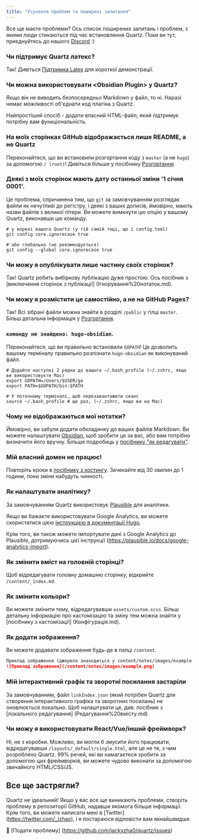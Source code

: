 ```yaml
---
title: "Усунення проблем та поширені запитання"
---
```


Все ще маєте проблеми? Ось список поширених запитань і проблем, з якими люди стикаються під час встановлення Quartz.
Поки ви тут, приєднуйтесь до нашого [Discord](https://discord.gg/cRFFHYye7t) :)

### Чи підтримує Quartz латекс?
Так! Дивіться [Підтримка Latex](%D0%9F%D1%96%D0%B4%D1%82%D1%80%D0%B8%D0%BC%D0%BA%D0%B0%20Latex.md) для короткої демонстрації.

### Чи можна використовувати \<Obsidian Plugin\> у Quartz?
Якщо він не виводить безпосередньо Markdown у файл, то ні. Наразі немає можливості об'єднати код плагіна з Quartz.

Найпростіший спосіб - додати власний HTML-файл, який підтримує потрібну вам функціональність.

### На моїх сторінках GitHub відображається лише README, а не Quartz
Переконайтеся, що ви встановили розгортання коду з `master` (а не `hugo`) за допомогою `/ (root)`! Дивіться більше у посібнику [Розгортання](%D0%A0%D0%BE%D0%B7%D0%B3%D0%BE%D1%80%D1%82%D0%B0%D0%BD%D0%BD%D1%8F.md)

### Деякі з моїх сторінок мають дату останньої зміни '1 січня 0001'.
Це проблема, спричинена тим, що `git` за замовчуванням розглядає файли як нечутливі до регістру, і деякі з ваших дописів, ймовірно, мають назви файлів з великої літери. Ви можете вимкнути цю опцію у вашому Quartz, виконавши цю команду.

```hell
# у корені вашого Quartz (у тій самій теці, що і config.toml)
git config core.ignorecase true

# або глобально (не рекомендується)
git config --global core.ignorecase true
```

### Чи можу я опублікувати лише частину своїх сторінок?
Так! Quartz робить вибіркову публікацію дуже простою. Ось посібник з [виключення сторінок з публікації] (Ігнорування%20нотаток.md).

### Чи можу я розмістити це самостійно, а не на GitHub Pages?
Так! Всі зібрані файли можна знайти в розділі `/public` у гілці `master`. Більш детальна інформація у [Розгортання](%D0%A0%D0%BE%D0%B7%D0%B3%D0%BE%D1%80%D1%82%D0%B0%D0%BD%D0%BD%D1%8F.md).

### `команду не знайдено: hugo-obsidian`.
Переконайтеся, що ви правильно встановили `GOPATH`! Це дозволить вашому терміналу правильно розпізнати `hugo-obsidian` як виконуваний файл.

```hell
# Додайте наступні 2 рядки до вашого ~/.bash_profile (~/.zshrc, якщо ви використовуєте Mac)
export GOPATH=/Users/$USER/go
export PATH=$GOPATH/bin:$PATH

# У поточному терміналі, щоб перезавантажити сеанс
source ~/.bash_profile # ще раз, (~/.zshrc, якщо ви на Mac)
```

### Чому не відображаються мої нотатки?
Ймовірно, ви забули додати обкладинку до ваших файлів Markdown. Ви можете налаштувати [Obsidian](%D0%86%D0%BD%D1%82%D0%B5%D0%B3%D1%80%D0%B0%D1%86%D1%96%D1%8F%20%D0%B7%20Obsidian.md), щоб зробити це за вас, або вам потрібно визначити його вручну. Більше подробиць у [посібнику "як редагувати"](%D0%A0%D0%B5%D0%B4%D0%B0%D0%B3%D1%83%D0%B2%D0%B0%D0%BD%D0%BD%D1%8F%20%D0%B2%D0%BC%D1%96%D1%81%D1%82%D1%83.md).

### Мій власний домен не працює!
Повторіть кроки в [посібнику з хостингу](%D0%A0%D0%BE%D0%B7%D0%B3%D0%BE%D1%80%D1%82%D0%B0%D0%BD%D0%BD%D1%8F.md). Зачекайте від 30 хвилин до 1 години, поки зміни набудуть чинності.

### Як налаштувати аналітику?
За замовчуванням Quartz використовує [Plausible](https://plausible.io/) для аналітики.

Якщо ви бажаєте використовувати Google Analytics, ви можете скористатися цією [інструкцією в документації Hugo](https://gohugo.io/templates/internal/#google-analytics).

Крім того, ви також можете імпортувати дані з Google Analytics до Plausible, дотримуючись цієї інструкції (https://plausible.io/docs/google-analytics-import).


### Як змінити вміст на головній сторінці?
Щоб відредагувати головну домашню сторінку, відкрийте `/content/_index.md`.

### Як змінити кольори?
Ви можете змінити тему, відредагувавши `assets/custom.scss`. Більш детальну інформацію про кастомізацію та зміну тем можна знайти у [посібнику з кастомізації] (Конфігурація.md).

### Як додати зображення?
Ви можете додавати зображення будь-де в папці `/content`.

```markdown
Приклад зображення (джерело знаходиться у content/notes/images/example.png)
![Приклад зображення](/content/notes/images/example.png)
```

### Мій інтерактивний графік та зворотні посилання застаріли
За замовчуванням, файл `linkIndex.json` (який потрібен Quartz для створення інтерактивного графіка та зворотних посилань) не оновлюється локально. Щоб налаштувати це, див. посібник з [локального редагування] (Редагування%20вмісту.md)

### Чи можу я використовувати React/Vue/інший фреймворк?
Ні, не з коробки. Можливо, ви могли б змусити його працювати, відредагувавши `/layouts/_default/single.html`, але це не те, з чим розроблено Quartz. 99% речей, які ви намагаєтеся зробити за допомогою цих фреймворків, ви можете чудово виконати за допомогою звичайного HTML/CSS/JS.

## Все ще застрягли?
Quartz не ідеальний! Якщо у вас все ще виникають проблеми, створіть проблему в репозиторії GitHub, надавши якомога більше інформації. Крім того, ви можете написати мені в [Twitter] (https://twitter.com/_jzhao), і я постараюся відповісти вам якнайшвидше.

🐛 [Подати проблему] (https://github.com/jackyzha0/quartz/issues)